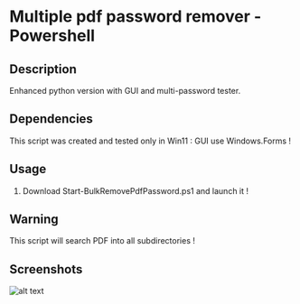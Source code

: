 # Multiple pdf password remover - Powershell

## Description
Enhanced python version with GUI and multi-password tester.

## Dependencies
This script was created and tested only in Win11 : GUI use Windows.Forms !

## Usage
1) Download Start-BulkRemovePdfPassword.ps1 and launch it !

## Warning
This script will search PDF into all subdirectories !

## Screenshots
![alt text](https://github.com/thomasdelorge/multiple-pdf-password-remover/blob/main/screenshot.png?raw=true "python console screenshot")
